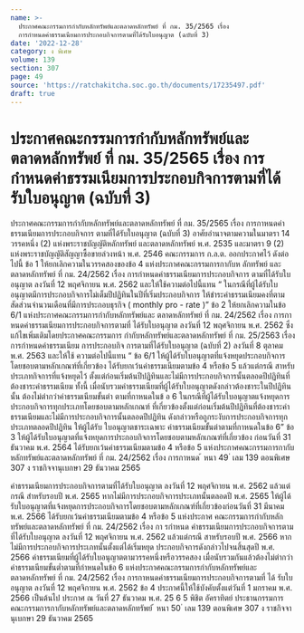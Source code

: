 ```yaml
---
name: >-
  ประกาศคณะกรรมการกำกับหลักทรัพย์และตลาดหลักทรัพย์ ที่ กม. 35/2565 เรื่อง
  การกำหนดค่าธรรมเนียมการประกอบกิจการตามที่ได้รับใบอนุญาต (ฉบับที่ 3)
date: '2022-12-28'
category: ง พิเศษ
volume: 139
section: 307
page: 49
source: 'https://ratchakitcha.soc.go.th/documents/17235497.pdf'
draft: true
---
```


# ประกาศคณะกรรมการกำกับหลักทรัพย์และตลาดหลักทรัพย์ ที่ กม. 35/2565 เรื่อง การกำหนดค่าธรรมเนียมการประกอบกิจการตามที่ได้รับใบอนุญาต (ฉบับที่ 3)

ประกาศคณะกรรมการกำกับหลักทรัพย์และตลาดหลักทรัพย์ ที่ กม. 35/2565 เรื่อง การกาหนดค่าธรรมเนียมการประกอบกิจการ ตามที่ได้รับใบอนุญาต (ฉบับที่ 3) อาศัยอำนาจตามความในมาตรา 14 วรรคหนึ่ง (2) แห่งพระราชบัญญัติหลักทรัพย์ และตลาดหลักทรัพย์ พ.ศ. 2535 และมาตรา 9 (2) แห่งพระราชบัญญัติสัญญาซื้อขายล่วงหน้า พ.ศ. 2546 คณะกรรมการ ก.ล.ต. ออกประกาศไว้ ดังต่อไปนี้ ข้อ 1 ให้ยกเลิกความในวรรคสองของข้อ 4 แห่งประกาศคณะกรรมการกากับห ลักทรัพย์ และตลาดหลักทรัพย์ ที่ กม. 24/2562 เรื่อง การกำหนดค่าธรรมเนียมการประกอบกิจการ ตามที่ได้รับใบอนุญาต ลงวันที่ 12 พฤศจิกายน พ.ศ. 2562 และให้ใช้ความต่อไปนี้แทน “ ในกรณีที่ผู้ได้รับใบอนุญาตมีการประกอบกิจการไม่เต็มปีปฏิทินในปีที่เริ่มประกอบกิจการ ให้ชำระค่าธรรมเนียมคงที่ตามสัดส่วนจำนวนเดือนที่มีการประกอบธุรกิจ ( monthly pro - rate )” ข้อ 2 ให้ยกเลิกความในข้อ 6/1 แห่งประกาศคณะกรรมการกำกับหลักทรัพย์และ ตลาดหลักทรัพย์ ที่ กม. 24/2562 เรื่อง การกาหนดค่าธรรมเนียมการประกอบกิจการตามที่ ได้รับใบอนุญาต ลงวันที่ 12 พฤศจิกายน พ.ศ. 2562 ซึ่งแก้ไขเพิ่มเติมโดยประกาศคณะกรรมการ กำกับหลักทรัพย์และตลาดหลักทรัพย์ ที่ กม. 25/2563 เรื่อง การกำหนดค่าธรรมเนียม การประกอบกิจ การตามที่ได้รับใบอนุญาต (ฉบับที่ 2) ลงวันที่ 8 ตุลาคม พ.ศ. 2563 และให้ใช้ ความต่อไปนี้แทน “ ข้อ 6/1 ให้ผู้ได้รับใบอนุญาตที่แจ้งหยุดประกอบกิจการโดยชอบตามหลักเกณฑ์ที่เกี่ยวข้อง ได้รับยกเว้นค่าธรรมเนียมตามข้อ 4 หรือข้อ 5 แล้วแต่กรณี สาหรับประเภทกิจการที่แจ้งหยุดไว้ ตั้งแต่ก่อนเริ่มต้นปีปฏิทินและไม่มีการประกอบกิจการนั้นตลอดปีปฏิทินที่ต้องชาระค่าธรรมเนียม ทั้งนี้ เมื่อนับรวมค่าธรรมเนียมที่ผู้ได้รับใบอนุญาตดังกล่าวต้องชาระในปีปฏิทินนั้น ต้องไม่ต่ากว่าค่าธรรมเนียมขั้นต่า ตามที่กาหนดในข้ อ 6 ในกรณีที่ผู้ได้รับใบอนุญาตแจ้งหยุดการประกอบกิจการทุกประเภทโดยชอบตามหลักเกณฑ์ ที่เกี่ยวข้องตั้งแต่ก่อนเริ่มต้นปีปฏิทินที่ต้องชาระค่าธรรมเนียมและไม่มีการประกอบกิจการนั้นตลอดปีปฏิทิน ดังกล่าวหรือถูกระงับการประกอบกิจการทุกประเภทตลอดปีปฏิทิน ให้ผู้ได้รับ ใบอนุญาตชาระเฉพาะ ค่าธรรมเนียมขั้นต่าตามที่กาหนดในข้อ 6” ข้อ 3 ให้ผู้ได้รับใบอนุญาตที่แจ้งหยุดการประกอบกิจการโดยชอบตามหลักเกณฑ์ที่เกี่ยวข้อง ก่อนวันที่ 31 ธันวาคม พ.ศ. 2564 ได้รับยกเว้นค่าธรรมเนียมตามข้อ 4 หรือข้อ 5 แห่งประกาศคณะกรรมการกากับหลักทรัพย์และตลาดหลักทรัพย์ ที่ กม. 24/2562 เรื่อง การกาหนด ้ หนา 49 ่ เลม 139 ตอนพิเศษ 307 ง ราชกิจจานุเบกษา 29 ธันวาคม 2565

ค่าธรรมเนียมการประกอบกิจการตามที่ได้รับใบอนุญาต ลงวันที่ 12 พฤศจิกายน พ.ศ. 2562 แล้วแต่กรณี สำหรับรอบปี พ.ศ. 2565 หากไม่มีการประกอบกิจการประเภทนั้นตลอดปี พ.ศ. 2565 ให้ผู้ได้รับใบอนุญาตที่แจ้งหยุดการประกอบกิจการโดยชอบตามหลักเกณฑ์ที่เกี่ยวข้องก่อนวันที่ 31 มีนาคม พ.ศ. 2566 ได้รับยกเว้นค่าธรรมเนียมตามข้อ 4 หรือข้อ 5 แห่งประกาศ คณะกรรมการกำกับหลักทรัพย์และตลาดหลักทรัพย์ ที่ กม. 24/2562 เรื่อง กา รกำหนด ค่าธรรมเนียมการประกอบกิจการตามที่ได้รับใบอนุญาต ลงวันที่ 12 พฤศจิกายน พ.ศ. 2562 แล้วแต่กรณี สาหรับรอบปี พ.ศ. 2566 หากไม่มีการประกอบกิจการประเภทนั้นตั้งแต่ได้เริ่มหยุด ประกอบกิจการดังกล่าวไปจนสิ้นสุดปี พ.ศ. 2566 ค่าธรรมเนียมที่ผู้ได้รับใบอนุญาตตามวรรคหนึ่งหรือวรรคสอง เมื่อนับรวมกันแล้วต้องไม่ต่ากว่า ค่าธรรมเนียมขั้นต่ำตามที่กำหนดในข้อ 6 แห่งประกาศคณะกรรมการกำกับหลักทรัพย์และ ตลาดหลักทรัพย์ ที่ กม. 24/2562 เรื่อง การกาหนดค่าธรรมเนียมการประกอบกิจการตามที่ ได้ รับใบอนุญาต ลงวันที่ 12 พฤศจิกายน พ.ศ. 2562 ข้อ 4 ประกาศนี้ให้ใช้บังคับตั้งแต่วันที่ 1 มกราคม พ.ศ. 2566 เป็นต้นไป ประกาศ ณ วันที่ 27 ธันวาคม พ.ศ. 25 6 5 พิชิต อัคราทิตย์ ประธานกรรมการ คณะกรรมการกากับหลักทรัพย์และตลาดหลักทรัพย์ ้ หนา 50 ่ เลม 139 ตอนพิเศษ 307 ง ราชกิจจานุเบกษา 29 ธันวาคม 2565
